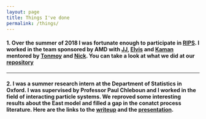 ```yaml
---
layout: page
title: Things I've done
permalink: /things/
---
```


#### 1. Over the summer of 2018 I was fortunate enough to participate in [RIPS](http://www.ipam.ucla.edu/programs/student-research-programs/research-in-industrial-projects-for-students-rips-2018/). I worked in the team sponsored by AMD with [JJ](https://www.linkedin.com/in/jiajing-guan-a5606379/), [Elvis](https://www.linkedin.com/in/elvis-nunez-ba7666102/) and [Kaman](http://kaman.phamdo.com/) mentored by [Tonmoy](https://www.linkedin.com/in/tonmoy-monsoor-5730a82b/) and [Nick](https://www.linkedin.com/in/nicholasmalaya/). You can take a look at what we did at our [repository](https://github.com/AMD-RIPS/RL-2018)
**********************************************************
#### 2. I was a summer research intern at the Department of Statistics in Oxford. I was supervised by Professor Paul Chleboun and I worked in the field of interacting particle systems. We reproved some interesting results about the East model and filled a gap in the conatct process literature. Here are the links to the [writeup](https://github.com/PatrikGerber/East-process/blob/master/East_process.pdf) and the [presentation](https://github.com/PatrikGerber/East-process/blob/master/East_process_presentation.pdf). 
